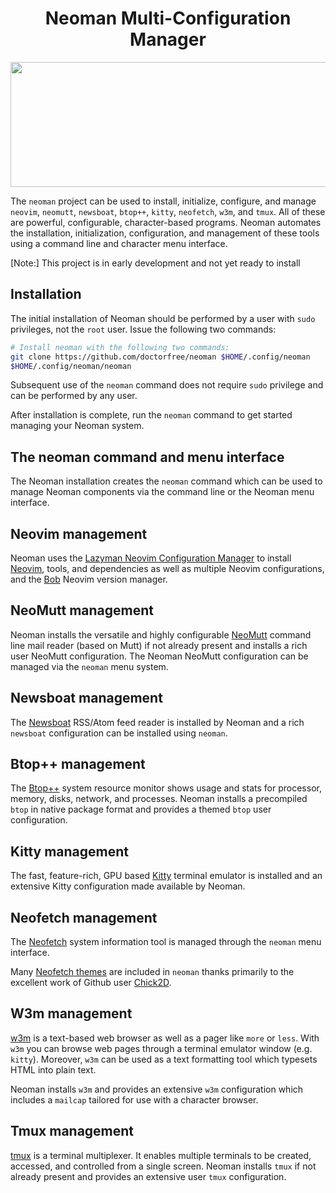 <h1 align="center">Neoman Multi-Configuration Manager</h1>

<div align="center">
<p float="left">
  <img src="https://github.com/doctorfree/neoman/wiki/screenshots/neoman.png" style="width:700px;height:200px;">
</p>
</div>

The `neoman` project can be used to install, initialize, configure, and manage
`neovim`, `neomutt`, `newsboat`, `btop++`, `kitty`, `neofetch`, `w3m`, and `tmux`.
All of these are powerful, configurable, character-based programs. Neoman
automates the installation, initialization, configuration, and management
of these tools using a command line and character menu interface.

[Note:] This project is in early development and not yet ready to install

## Installation

The initial installation of Neoman should be performed by a user with
`sudo` privileges, not the `root` user. Issue the following two commands:

```bash
# Install neoman with the following two commands:
git clone https://github.com/doctorfree/neoman $HOME/.config/neoman
$HOME/.config/neoman/neoman
```

Subsequent use of the `neoman` command does not require `sudo` privilege and
can be performed by any user.

After installation is complete, run the `neoman` command to get started
managing your Neoman system.

## The neoman command and menu interface

The Neoman installation creates the `neoman` command which can be used to
manage Neoman components via the command line or the Neoman menu interface.

## Neovim management

Neoman uses the
[Lazyman Neovim Configuration Manager](https://github.com/doctorfree/nvim-lazyman#readme)
to install [Neovim](https://neovim.io/), tools, and dependencies as well as
multiple Neovim configurations, and the
[Bob](https://github.com/MordechaiHadad/bob) Neovim version manager.

## NeoMutt management

Neoman installs the versatile and highly configurable
[NeoMutt](https://github.com/neomutt/neomutt#readme)
command line mail reader (based on Mutt) if not already present
and installs a rich user NeoMutt configuration. The Neoman
NeoMutt configuration can be managed via the `neoman` menu system.

## Newsboat management

The [Newsboat](https://newsboat.org) RSS/Atom feed reader is installed by
Neoman and a rich `newsboat` configuration can be installed using `neoman`.

## Btop++ management

The [Btop++](https://github.com/doctorfree/btop#readme) system resource monitor
shows usage and stats for processor, memory, disks, network, and processes.
Neoman installs a precompiled `btop` in native package format and provides
a themed `btop` user configuration.

## Kitty management

The fast, feature-rich, GPU based [Kitty](https://sw.kovidgoyal.net/kitty)
terminal emulator is installed and an extensive Kitty configuration made
available by Neoman.

## Neofetch management

The [Neofetch](https://github.com/dylanaraps/neofetch) system information tool is managed
through the `neoman` menu interface.

Many [Neofetch themes](share/neofetch-themes/README.md) are included
in `neoman` thanks primarily to the excellent work of Github user
[Chick2D](https://github.com/Chick2D/neofetch-themes).

## W3m management

[w3m](https://w3m.sourceforge.net) is a text-based web browser as well as a
pager like `more` or `less`. With `w3m` you can browse web pages through a
terminal emulator window (e.g. `kitty`). Moreover, `w3m` can be used as a text
formatting tool which typesets HTML into plain text.

Neoman installs `w3m` and provides an extensive `w3m` configuration which
includes a `mailcap` tailored for use with a character browser.

## Tmux management

[tmux](https://github.com/tmux/tmux/wiki) is a terminal multiplexer. It enables
multiple terminals to be created, accessed, and controlled from a single screen.
Neoman installs `tmux` if not already present and provides an extensive user
`tmux` configuration.
